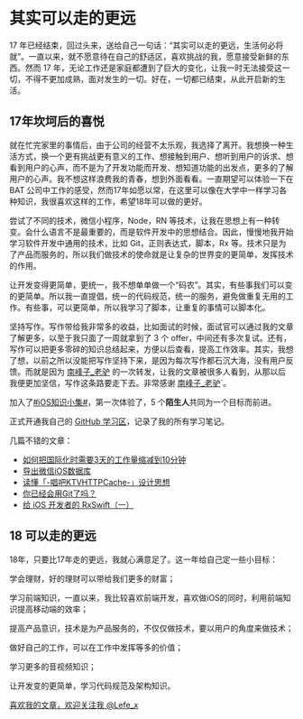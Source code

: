# 其实可以走的更远

17 年已经结束，回过头来，送给自己一句话：“其实可以走的更远，生活何必将就”。一直以来，就不愿意待在自己的舒适区，喜欢挑战的我，愿意接受新鲜的东西。然而 17 年，无论工作还是家庭都遭到了巨大的变化，让我一时无法接受这一切，不得不更加成熟，面对发生的一切。好在，一切都已结束，从此开启新的生活。

## 17年坎坷后的喜悦

就在忙完家里的事情后，由于公司的经营不太乐观，我选择了离开。我想换一种生活方式，换一个更有挑战更有意义的工作、想接触到用户、想听到用户的诉求、想看到用户的心声，而不是为了开发功能而开发、想知道功能的出发点，更多的了解用户的心声。我不想这样浪费我的青春，想到外面看看。一直期望可以体验一下在 BAT 公司中工作的感受，然而17年如愿以常，在这里可以像在大学中一样学习各种知识，我很喜欢这样的工作，希望18年可以做的更好。

尝试了不同的技术，微信小程序，Node，RN 等技术，让我在思想上有一种转变。会什么语言不是最重要的，而是软件开发中的思想结合。因此，慢慢地我开始学习软件开发中通用的技术，比如 Git，正则表达式，脚本，Rx 等。技术只是为了产品而服务的，所以我们做技术的使命就是让复杂的世界变的更简单，发挥技术的作用。

让开发变得更简单，更统一，我不想单单做一个“码农”。其实，有些事我们可以变的更简单。所以我一直提倡，统一的代码规范，统一的服务，避免做重复无用的工作。有些事，可以更简单，所以我学习了脚本，让重复的事情可以脚本化。

坚持写作。写作带给我非常多的收益，比如面试的时候，面试官可以通过我的文章了解更多，以至于我只面了一周就拿到了 3 个 offer，中间还有多次复试。还有，写作可以把更多零碎的知识总结起来，方便以后查看，提高工作效率。其实，我想了想，以前之所以没能把写作坚持下来，是因为每次写作都石沉大海，没有用户反馈。而就是因为 [南峰子_老驴](https://weibo.com/touristdiary) 的一次转发，让我的文章被很多人看到，从那以后我便更加坚信，写作这条路要走下去。非常感谢 [南峰子_老驴](https://weibo.com/touristdiary)`。

加入了[#iOS知识小集#](https://github.com/southpeak/iOS-tech-set)，第一次体验了，5 个**陌生人**共同为一个目标而前进。

正式开通我自己的 [GitHub 学习区](https://github.com/lefex/LefexWork)，记录了我的所有学习笔记。

几篇不错的文章：

- [如何把国际化时需要3天的工作量缩减到10分钟](https://github.com/lefex/LefexWork/blob/master/blog/iOS/%E3%80%90iOS-%E5%9B%BD%E9%99%85%E5%8C%96%E3%80%91%E5%A6%82%E4%BD%95%E6%8A%8A%E5%9B%BD%E9%99%85%E5%8C%96%E6%97%B6%E9%9C%80%E8%A6%813%E5%A4%A9%E7%9A%84%E5%B7%A5%E4%BD%9C%E9%87%8F%E7%BC%A9%E5%87%8F%E5%88%B010%E5%88%86%E9%92%9F.md)
- [导出微信iOS数据库](https://github.com/lefex/LefexWork/blob/master/blog/iOS/%E5%AF%BC%E5%87%BA%E5%BE%AE%E4%BF%A1iOS%E6%95%B0%E6%8D%AE%E5%BA%93.md)
- [读懂「-唱吧KTVHTTPCache-」设计思想](https://github.com/lefex/LefexWork/blob/master/blog/iOS/%E8%AF%BB%E6%87%82%E3%80%8C-%E5%94%B1%E5%90%A7KTVHTTPCache-%E3%80%8D%E8%AE%BE%E8%AE%A1%E6%80%9D%E6%83%B3.md)
- [你已经会用Git了吗？](https://github.com/lefex/LefexWork/blob/master/blog/git/%E4%BD%A0%E5%B7%B2%E7%BB%8F%E4%BC%9A%E7%94%A8-Git-%E4%BA%86%E5%90%97%EF%BC%9F.md)
- [给 iOS 开发者的 RxSwift（一）](https://github.com/lefex/LefexWork/blob/master/blog/iOS/%E7%BB%99-iOS-%E5%BC%80%E5%8F%91%E8%80%85%E7%9A%84-RxSwift%EF%BC%88%E4%B8%80%EF%BC%89.md)

## 18 可以走的更远

18年，只要比17年走的更远，我就心满意足了。这一年给自己定一些小目标：

学会理财，好的理财可以带给我们更多的财富；

学习前端知识，一直以来，我比较喜欢前端开发，喜欢做iOS的同时，利用前端知识提高移动端的效率；

提高产品意识，技术是为产品服务的，不仅仅做技术，要以用户的角度来做技术；

做好自己的工作，可以在工作中发挥等多的价值；

学习更多的音视频知识；

让开发变的更简单，学习代码规范及架构知识。


[喜欢我的文章，欢迎关注我 @Lefe_x](http://www.weibo.com/5953150140/profile?rightmod=1&wvr=6&mod=personnumber&is_all=1)